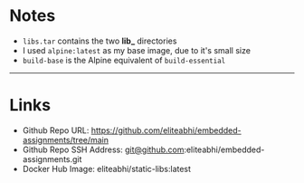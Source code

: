# Notes

- ```libs.tar``` contains the two **lib_** directories
- I used ```alpine:latest``` as my base image, due to it's small size
- ```build-base``` is the Alpine equivalent of `build-essential`

---

# Links

- Github Repo URL: <https://github.com/eliteabhi/embedded-assignments/tree/main>
- Github Repo SSH Address: <git@github.com>:eliteabhi/embedded-assignments.git
- Docker Hub Image: eliteabhi/static-libs:latest
